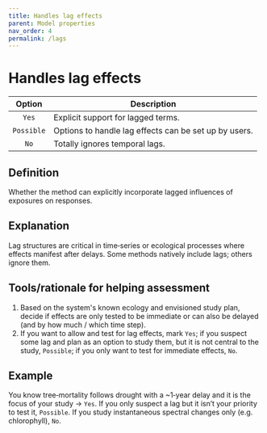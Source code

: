 ```yaml
---
title: Handles lag effects
parent: Model properties
nav_order: 4
permalink: /lags
---
```


# Handles lag effects

|  **Option**        | **Description**            |
|:------------------:|----------------------------|
| `Yes` | Explicit support for lagged terms. |
| `Possible` | Options to handle lag effects can be set up by users. |
| `No` | Totally ignores temporal lags. |


## Definition
Whether the method can explicitly incorporate lagged influences of exposures on responses. 

## Explanation
Lag structures are critical in time‐series or ecological processes where effects manifest after delays. Some methods natively include lags; others ignore them. 

## Tools/rationale for helping assessment
1. Based on the system's known ecology and envisioned study plan, decide if effects are only tested to be immediate or can also be delayed (and by how much / which time step). 
2. If you want to allow and test for lag effects, mark `Yes`; if you suspect some lag and plan as an option to study them, but it is not central to the study, `Possible`; if you only want to test for immediate effects, `No`. 

## Example
You know tree‐mortality follows drought with a ~1‐year delay and it is the focus of your study → `Yes`. If you only suspect a lag but it isn’t your priority to test it, `Possible`. If you study instantaneous spectral changes only (e.g. chlorophyll), `No`. 

